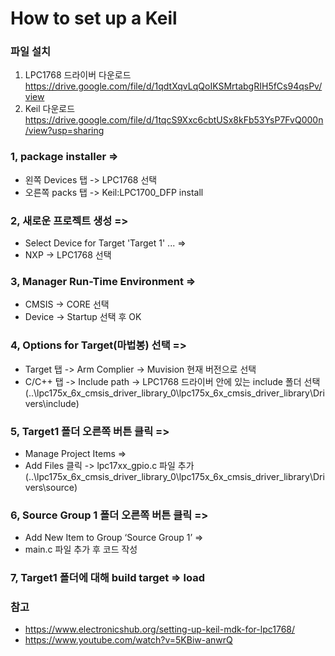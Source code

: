 # How to set up a Keil

### 파일 설치 

  1. LPC1768 드라이버 다운로드 https://drive.google.com/file/d/1qdtXqvLqQoIKSMrtabgRIH5fCs94qsPv/view
  2. Keil 다운로드 https://drive.google.com/file/d/1tqcS9Xxc6cbtUSx8kFb53YsP7FvQ000n/view?usp=sharing 

### 1, package installer => 
* 왼쪽 Devices 탭 -> LPC1768 선택 
* 오른쪽 packs 탭 -> Keil:LPC1700_DFP install

### 2, 새로운 프로젝트 생성 => 
* Select Device for Target 'Target 1' ... =>
* NXP -> LPC1768 선택

### 3, Manager Run-Time Environment =>
* CMSIS -> CORE 선택
* Device -> Startup 선택 후 OK

### 4,  Options for Target(마법봉) 선택 => 
* Target 탭 -> Arm Complier -> Muvision 현재 버전으로 선택
* C/C++ 탭 -> Include path -> LPC1768 드라이버 안에 있는 include 폴더 선택 (..\lpc175x_6x_cmsis_driver_library_0\lpc175x_6x_cmsis_driver_library\Drivers\include)

### 5, Target1 폴더 오른쪽 버튼 클릭 =>  
* Manage Project Items =>
* Add Files 클릭 -> lpc17xx_gpio.c 파일 추가 (..\lpc175x_6x_cmsis_driver_library_0\lpc175x_6x_cmsis_driver_library\Drivers\source)

### 6, Source Group 1 폴더 오른쪽 버튼 클릭 => 
* Add New Item to Group ‘Source Group 1’ =>
* main.c 파일 추가 후 코드 작성

### 7, Target1 폴더에 대해 build target => load 

### 참고
* https://www.electronicshub.org/setting-up-keil-mdk-for-lpc1768/
* https://www.youtube.com/watch?v=5KBiw-anwrQ

